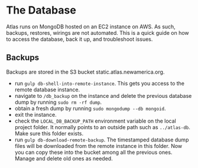 # The Database

Atlas runs on MongoDB hosted on an EC2 instance on AWS. As such, backups, restores, wirings are not automated. This is a quick guide on how to access the database, back it up, and troubleshoot issues.

## Backups

Backups are stored in the S3 bucket static.atlas.newamerica.org.

* run ``gulp db-shell-into-remote-instance``. This gets you access to the remote database instance. 
* navigate to ``/db_backup`` on the instance and delete the previous database dump by running ``sudo rm -rf dump``.
* obtain a fresh dump by running ``sudo mongodump --db mongoid``.
* exit the instance.
* check the ``LOCAL_DB_BACKUP_PATH`` environment variable on the local project folder. It normally points to an outside path such as ``../atlas-db``. Make sure this folder exists.
* run ``gulp db-download-remote-backup``. The timestamped database dump files will be downloaded from the remote instance in this folder. Now you can copy these into the bucket among all the previous ones. Manage and delete old ones as needed.
